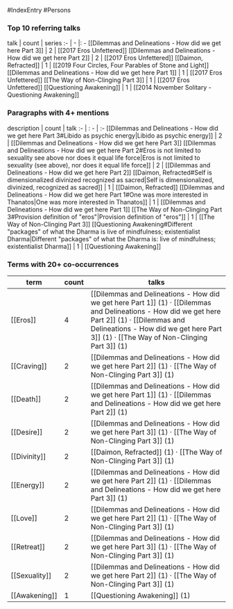 #IndexEntry #Persons
### Top 10 referring talks
talk | count | series
:- | - |: -
[[Dilemmas and Delineations - How did we get here Part 3]] | 2 | [[2017 Eros Unfettered]]
[[Dilemmas and Delineations - How did we get here Part 2]] | 2 | [[2017 Eros Unfettered]]
[[Daimon, Refracted]] | 1 | [[2019 Four Circles, Four Parables of Stone and Light]]
[[Dilemmas and Delineations - How did we get here Part 1]] | 1 | [[2017 Eros Unfettered]]
[[The Way of Non-Clinging Part 3]] | 1 | [[2017 Eros Unfettered]]
[[Questioning Awakening]] | 1 | [[2014 November Solitary - Questioning Awakening]]

### Paragraphs with 4+ mentions
description | count | talk
:- | : - | :-
[[Dilemmas and Delineations - How did we get here Part 3#Libido as psychic energy\|Libido as psychic energy]] | 2 | [[Dilemmas and Delineations - How did we get here Part 3]]
[[Dilemmas and Delineations - How did we get here Part 2#Eros is not limited to sexuality see above nor does it equal life force\|Eros is not limited to sexuality (see above), nor does it equal life force]] | 2 | [[Dilemmas and Delineations - How did we get here Part 2]]
[[Daimon, Refracted#Self is dimensionalized divinized recognized as sacred\|Self is dimensionalized, divinized, recognized as sacred]] | 1 | [[Daimon, Refracted]]
[[Dilemmas and Delineations - How did we get here Part 1#One was more interested in Thanatos\|One was more interested in Thanatos]] | 1 | [[Dilemmas and Delineations - How did we get here Part 1]]
[[The Way of Non-Clinging Part 3#Provision definition of "eros"\|Provision definition of "eros"]] | 1 | [[The Way of Non-Clinging Part 3]]
[[Questioning Awakening#Different "packages" of what the Dharma is live of mindfulness; existentialist Dharma\|Different "packages" of what the Dharma is: live of mindfulness; existentialist Dharma]] | 1 | [[Questioning Awakening]]

### Terms with 20+ co-occurrences
term | count | talks
-|-|-
[[Eros]] | 4 | <span class="counts">[[Dilemmas and Delineations - How did we get here Part 1]] (1) · [[Dilemmas and Delineations - How did we get here Part 2]] (1) · [[Dilemmas and Delineations - How did we get here Part 3]] (1) · [[The Way of Non-Clinging Part 3]] (1)</span> 
[[Craving]] | 2 | <span class="counts">[[Dilemmas and Delineations - How did we get here Part 2]] (1) · [[The Way of Non-Clinging Part 3]] (1)</span> 
[[Death]] | 2 | <span class="counts">[[Dilemmas and Delineations - How did we get here Part 1]] (1) · [[Dilemmas and Delineations - How did we get here Part 2]] (1)</span> 
[[Desire]] | 2 | <span class="counts">[[Dilemmas and Delineations - How did we get here Part 3]] (1) · [[The Way of Non-Clinging Part 3]] (1)</span> 
[[Divinity]] | 2 | <span class="counts">[[Daimon, Refracted]] (1) · [[The Way of Non-Clinging Part 3]] (1)</span> 
[[Energy]] | 2 | <span class="counts">[[Dilemmas and Delineations - How did we get here Part 2]] (1) · [[Dilemmas and Delineations - How did we get here Part 3]] (1)</span> 
[[Love]] | 2 | <span class="counts">[[Dilemmas and Delineations - How did we get here Part 2]] (1) · [[The Way of Non-Clinging Part 3]] (1)</span> 
[[Retreat]] | 2 | <span class="counts">[[Dilemmas and Delineations - How did we get here Part 3]] (1) · [[The Way of Non-Clinging Part 3]] (1)</span> 
[[Sexuality]] | 2 | <span class="counts">[[Dilemmas and Delineations - How did we get here Part 2]] (1) · [[The Way of Non-Clinging Part 3]] (1)</span> 
[[Awakening]] | 1 | <span class="counts">[[Questioning Awakening]] (1)</span> 


